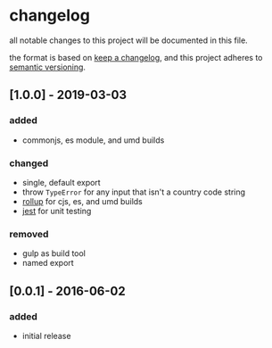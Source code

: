 # changelog

all notable changes to this project will be documented in this file.

the format is based on [keep a changelog](https://keepachangelog.com/en/1.0.0/),
and this project adheres to [semantic versioning](https://semver.org/spec/v2.0.0.html).

## [1.0.0] - 2019-03-03

### added

- commonjs, es module, and umd builds

### changed

- single, default export
- throw `TypeError` for any input that isn't a country code string
- [rollup](https://rollupjs.org/guide/en) for cjs, es, and umd builds
- [jest](https://jestjs.io) for unit testing

### removed

- gulp as build tool
- named export

## [0.0.1] - 2016-06-02

### added

- initial release
